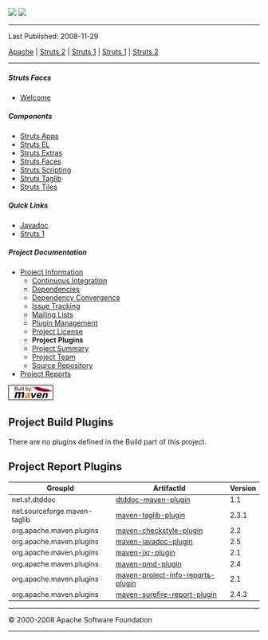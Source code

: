 <span id="bannerLeft">[![](http://www.apache.org/images/asf-logo.gif)](http://www.apache.org/)</span> <span id="bannerRight">[![](images/struts.gif)]()</span>

------------------------------------------------------------------------

Last Published: 2008-11-29

[Apache](http://www.apache.org/) | [Struts 2](2.x/) | [Struts 1](1.x/) | [Struts 1](1.x/) | [Struts 2](2.x/)

------------------------------------------------------------------------

##### Struts Faces

-   [Welcome](index.html.md)

##### Components

-   [Struts Apps](../struts-apps/index.html.md)
-   [Struts EL](../struts-el/index.html.md)
-   [Struts Extras](../struts-extras/index.html.md)
-   [Struts Faces](../struts-faces/index.html.md)
-   [Struts Scripting](../struts-scripting/index.html.md)
-   [Struts Taglib](../struts-taglib/index.html.md)
-   [Struts Tiles](../struts-tiles/index.html.md)

##### Quick Links

-   [Javadoc](apidocs/index.html.md)
-   [Struts 1](../index.html.md)

##### Project Documentation

-   [Project Information](project-info.html.md)
    -   [Continuous Integration](integration.html.md)
    -   [Dependencies](dependencies.html.md)
    -   [Dependency Convergence](dependency-convergence.html.md)
    -   [Issue Tracking](issue-tracking.html.md)
    -   [Mailing Lists](mail-lists.html.md)
    -   [Plugin Management](plugin-management.html.md)
    -   [Project License](license.html.md)
    -   **Project Plugins**
    -   [Project Summary](project-summary.html.md)
    -   [Project Team](team-list.html.md)
    -   [Source Repository](source-repository.html.md)
-   [Project Reports](project-reports.html.md)

[![Built by Maven](./images/logos/maven-feather.png)](http://maven.apache.org/ "Built by Maven")

Project Build Plugins
---------------------

There are no plugins defined in the Build part of this project.

Project Report Plugins
----------------------

| GroupId                      | ArtifactId                                                                                             | Version |
|------------------------------|--------------------------------------------------------------------------------------------------------|---------|
| net.sf.dtddoc                | [dtddoc-maven-plugin](http://dtddoc.sourceforge.net/maven2/)                                           | 1.1     |
| net.sourceforge.maven-taglib | [maven-taglib-plugin](http://maven-taglib.sf.net/m2)                                                   | 2.3.1   |
| org.apache.maven.plugins     | [maven-checkstyle-plugin](http://maven.apache.org/plugins/maven-checkstyle-plugin)                     | 2.2     |
| org.apache.maven.plugins     | [maven-javadoc-plugin](http://maven.apache.org/plugins/maven-javadoc-plugin)                           | 2.5     |
| org.apache.maven.plugins     | [maven-jxr-plugin](http://maven.apache.org/jxr/maven-jxr-plugin)                                       | 2.1     |
| org.apache.maven.plugins     | [maven-pmd-plugin](http://maven.apache.org/plugins/maven-pmd-plugin)                                   | 2.4     |
| org.apache.maven.plugins     | [maven-project-info-reports-plugin](http://maven.apache.org/plugins/maven-project-info-reports-plugin) | 2.1     |
| org.apache.maven.plugins     | [maven-surefire-report-plugin](http://maven.apache.org/surefire/maven-surefire-report-plugin)          | 2.4.3   |

------------------------------------------------------------------------

© 2000-2008 Apache Software Foundation

------------------------------------------------------------------------


